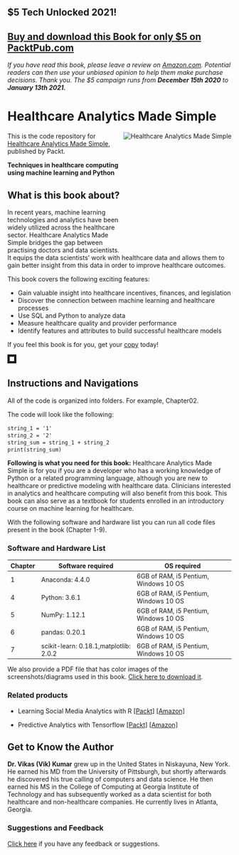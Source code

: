 ## $5 Tech Unlocked 2021!
[Buy and download this Book for only $5 on PacktPub.com](https://www.packtpub.com/product/healthcare-analytics-made-simple/9781787286702)
-----
*If you have read this book, please leave a review on [Amazon.com](https://www.amazon.com/gp/product/1787286703).     Potential readers can then use your unbiased opinion to help them make purchase decisions. Thank you. The $5 campaign         runs from __December 15th 2020__ to __January 13th 2021.__*

# Healthcare Analytics Made Simple

<a href="https://www.packtpub.com/big-data-and-business-intelligence/healthcare-analytics-made-simple?utm_source=github&utm_medium=repository&utm_campaign=9781787286702"><img src="https://www.packtpub.com/sites/default/files/B06444.png" alt="Healthcare Analytics Made Simple" height="256px" align="right"></a>

This is the code repository for [Healthcare Analytics Made Simple](https://www.packtpub.com/big-data-and-business-intelligence/healthcare-analytics-made-simple?utm_source=github&utm_medium=repository&utm_campaign=9781787286702), published by Packt.

**Techniques in healthcare computing using machine learning and Python**

## What is this book about?
In recent years, machine learning technologies and analytics have been widely utilized across the healthcare sector. Healthcare Analytics Made Simple bridges the gap between practising doctors and data scientists. It equips the data scientists’ work with healthcare data and allows them to gain better insight from this data in order to improve healthcare outcomes.

This book covers the following exciting features:
* Gain valuable insight into healthcare incentives, finances, and legislation 
* Discover the connection between machine learning and healthcare processes
* Use SQL and Python to analyze data
* Measure healthcare quality and provider performance
* Identify features and attributes to build successful healthcare models 

If you feel this book is for you, get your [copy](https://www.amazon.com/dp/1787286703) today!

<a href="https://www.packtpub.com/?utm_source=github&utm_medium=banner&utm_campaign=GitHubBanner"><img src="https://raw.githubusercontent.com/PacktPublishing/GitHub/master/GitHub.png" 
alt="https://www.packtpub.com/" border="5" /></a>


## Instructions and Navigations
All of the code is organized into folders. For example, Chapter02.

The code will look like the following:
```
string_1 = '1'
string_2 = '2'
string_sum = string_1 + string_2
print(string_sum)
```

**Following is what you need for this book:**
Healthcare Analytics Made Simple is for you if you are a developer who has a working knowledge of Python or a related programming language, although you are new to healthcare or predictive modeling with healthcare data. Clinicians interested in analytics and healthcare computing will also benefit from this book. This book can also serve as a textbook for students enrolled in an introductory course on machine learning for healthcare.

With the following software and hardware list you can run all code files present in the book (Chapter 1-9).

### Software and Hardware List

| Chapter  | Software required                      | OS required                          |
| -------- | ------------------------------------   | ------------------------------------ |
| 1        | Anaconda: 4.4.0                        |6GB of RAM, i5 Pentium, Windows 10 OS |
| 4        | Python: 3.6.1                          |6GB of RAM, i5 Pentium, Windows 10 OS |
| 5        | NumPy: 1.12.1                          |6GB of RAM, i5 Pentium, Windows 10 OS |
| 6        | pandas: 0.20.1                         |6GB of RAM, i5 Pentium, Windows 10 OS |
| 7        | scikit-learn: 0.18.1,matplotlib: 2.0.2 |6GB of RAM, i5 Pentium, Windows 10 OS |



We also provide a PDF file that has color images of the screenshots/diagrams used in this book. [Click here to download it](http://www.packtpub.com/sites/default/files/downloads/HealthcareAnalyticsMadeSimple_ColorImages.pdf).

### Related products 
* Learning Social Media Analytics with R [[Packt]](https://www.packtpub.com/big-data-and-business-intelligence/learning-social-media-analytics-r?utm_source=github&utm_medium=repository&utm_campaign=9781787127524) [[Amazon]](https://www.amazon.com/dp/1787127524)

* Predictive Analytics with Tensorflow [[Packt]](https://www.packtpub.com/big-data-and-business-intelligence/predictive-analytics-tensorflow?utm_source=github&utm_medium=repository&utm_campaign=9781788398923) [[Amazon]](https://www.amazon.com/dp/1788398920)

## Get to Know the Author
**Dr. Vikas (Vik) Kumar**
 grew up in the United States in Niskayuna, New York. He earned
his MD from the University of Pittsburgh, but shortly afterwards he discovered his true
calling of computers and data science. He then earned his MS in the College of Computing
at Georgia Institute of Technology and has subsequently worked as a data scientist for both
healthcare and non-healthcare companies. He currently lives in Atlanta, Georgia.




### Suggestions and Feedback
[Click here](https://docs.google.com/forms/d/e/1FAIpQLSdy7dATC6QmEL81FIUuymZ0Wy9vH1jHkvpY57OiMeKGqib_Ow/viewform) if you have any feedback or suggestions.

